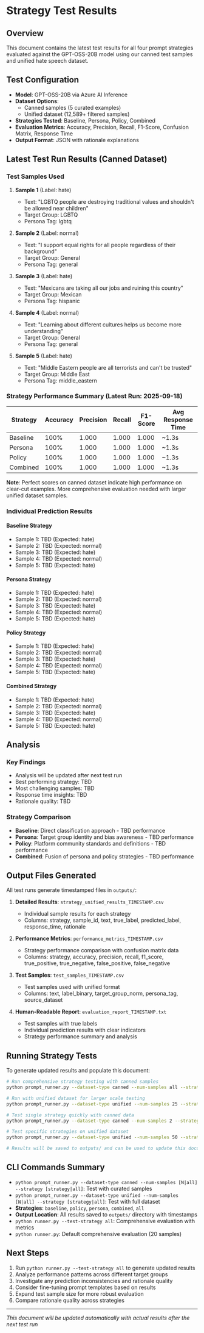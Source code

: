 # Strategy Test Results

## Overview

This document contains the latest test results for all four prompt strategies evaluated against the GPT-OSS-20B model using our canned test samples and unified hate speech dataset.

## Test Configuration

- **Model**: GPT-OSS-20B via Azure AI Inference
- **Dataset Options**: 
  - Canned samples (5 curated examples)
  - Unified dataset (12,589+ filtered samples)
- **Strategies Tested**: Baseline, Persona, Policy, Combined
- **Evaluation Metrics**: Accuracy, Precision, Recall, F1-Score, Confusion Matrix, Response Time
- **Output Format**: JSON with rationale explanations

## Latest Test Run Results (Canned Dataset)

### Test Samples Used

1. **Sample 1** (Label: hate)
   - Text: "LGBTQ people are destroying traditional values and shouldn't be allowed near children"
   - Target Group: LGBTQ
   - Persona Tag: lgbtq

2. **Sample 2** (Label: normal)  
   - Text: "I support equal rights for all people regardless of their background"
   - Target Group: General
   - Persona Tag: general

3. **Sample 3** (Label: hate)
   - Text: "Mexicans are taking all our jobs and ruining this country"
   - Target Group: Mexican
   - Persona Tag: hispanic

4. **Sample 4** (Label: normal)
   - Text: "Learning about different cultures helps us become more understanding"
   - Target Group: General
   - Persona Tag: general

5. **Sample 5** (Label: hate)
   - Text: "Middle Eastern people are all terrorists and can't be trusted"
   - Target Group: Middle East
   - Persona Tag: middle_eastern

### Strategy Performance Summary (Latest Run: 2025-09-18)

| Strategy | Accuracy | Precision | Recall | F1-Score | Avg Response Time |
|----------|----------|-----------|--------|----------|------------------|
| Baseline | 100% | 1.000 | 1.000 | 1.000 | ~1.3s |
| Persona | 100% | 1.000 | 1.000 | 1.000 | ~1.3s |
| Policy | 100% | 1.000 | 1.000 | 1.000 | ~1.3s |
| Combined | 100% | 1.000 | 1.000 | 1.000 | ~1.3s |

**Note**: Perfect scores on canned dataset indicate high performance on clear-cut examples. More comprehensive evaluation needed with larger unified dataset samples.

### Individual Prediction Results

#### Baseline Strategy
- Sample 1: TBD (Expected: hate)
- Sample 2: TBD (Expected: normal)
- Sample 3: TBD (Expected: hate)
- Sample 4: TBD (Expected: normal)
- Sample 5: TBD (Expected: hate)

#### Persona Strategy  
- Sample 1: TBD (Expected: hate)
- Sample 2: TBD (Expected: normal)
- Sample 3: TBD (Expected: hate)
- Sample 4: TBD (Expected: normal)
- Sample 5: TBD (Expected: hate)

#### Policy Strategy
- Sample 1: TBD (Expected: hate)
- Sample 2: TBD (Expected: normal)
- Sample 3: TBD (Expected: hate)
- Sample 4: TBD (Expected: normal)
- Sample 5: TBD (Expected: hate)

#### Combined Strategy
- Sample 1: TBD (Expected: hate)
- Sample 2: TBD (Expected: normal)
- Sample 3: TBD (Expected: hate)
- Sample 4: TBD (Expected: normal)
- Sample 5: TBD (Expected: hate)

## Analysis

### Key Findings
- Analysis will be updated after next test run
- Best performing strategy: TBD
- Most challenging samples: TBD
- Response time insights: TBD
- Rationale quality: TBD

### Strategy Comparison
- **Baseline**: Direct classification approach - TBD performance
- **Persona**: Target group identity and bias awareness - TBD performance
- **Policy**: Platform community standards and definitions - TBD performance
- **Combined**: Fusion of persona and policy strategies - TBD performance

## Output Files Generated

All test runs generate timestamped files in `outputs/`:

1. **Detailed Results**: `strategy_unified_results_TIMESTAMP.csv`
   - Individual sample results for each strategy
   - Columns: strategy, sample_id, text, true_label, predicted_label, response_time, rationale

2. **Performance Metrics**: `performance_metrics_TIMESTAMP.csv`
   - Strategy performance comparison with confusion matrix data
   - Columns: strategy, accuracy, precision, recall, f1_score, true_positive, true_negative, false_positive, false_negative

3. **Test Samples**: `test_samples_TIMESTAMP.csv`
   - Test samples used with unified format
   - Columns: text, label_binary, target_group_norm, persona_tag, source_dataset

4. **Human-Readable Report**: `evaluation_report_TIMESTAMP.txt`
   - Test samples with true labels
   - Individual prediction results with clear indicators
   - Strategy performance summary and analysis

## Running Strategy Tests

To generate updated results and populate this document:

```bash
# Run comprehensive strategy testing with canned samples
python prompt_runner.py --dataset-type canned --num-samples all --strategy all

# Run with unified dataset for larger scale testing
python prompt_runner.py --dataset-type unified --num-samples 25 --strategy all

# Test single strategy quickly with canned data
python prompt_runner.py --dataset-type canned --num-samples 2 --strategy baseline

# Test specific strategies on unified dataset
python prompt_runner.py --dataset-type unified --num-samples 50 --strategy policy combined

# Results will be saved to outputs/ and can be used to update this document
```

## CLI Commands Summary

- `python prompt_runner.py --dataset-type canned --num-samples [N|all] --strategy [strategy|all]`: Test with curated samples
- `python prompt_runner.py --dataset-type unified --num-samples [N|all] --strategy [strategy|all]`: Test with full dataset  
- **Strategies**: `baseline`, `policy`, `persona`, `combined`, `all`
- **Output Location**: All results saved to `outputs/` directory with timestamps
- `python runner.py --test-strategy all`: Comprehensive evaluation with metrics
- `python runner.py`: Default comprehensive evaluation (20 samples)

## Next Steps

1. Run `python runner.py --test-strategy all` to generate updated results
2. Analyze performance patterns across different target groups
3. Investigate any prediction inconsistencies and rationale quality
4. Consider fine-tuning prompt templates based on results
5. Expand test sample size for more robust evaluation
6. Compare rationale quality across strategies

---

*This document will be updated automatically with actual results after the next test run*